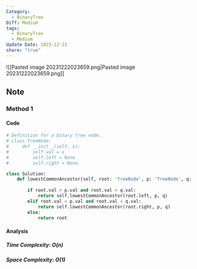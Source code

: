 ```yaml
---
Category:
  - BinaryTree
Diff: Medium
tags:
  - BinaryTree
  - Medium
Update Date: 2023-12-22
share: "true"
---
```


![[Pasted image 20231222023659.png|Pasted image 20231222023659.png]]
## Note

### Method 1

#### Code
```python
# Definition for a binary tree node.
# class TreeNode:
#     def __init__(self, x):
#         self.val = x
#         self.left = None
#         self.right = None

class Solution:
    def lowestCommonAncestor(self, root: 'TreeNode', p: 'TreeNode', q: 'TreeNode') -> 'TreeNode':
        
        if root.val > p.val and root.val > q.val:
            return self.lowestCommonAncestor(root.left, p, q)
        elif root.val < p.val and root.val < q.val:
            return self.lowestCommonAncestor(root.right, p, q)
        else:
            return root
```
#### Analysis
##### Time Complexity: $O(n)$
##### Space Complexity: $O(1)$

